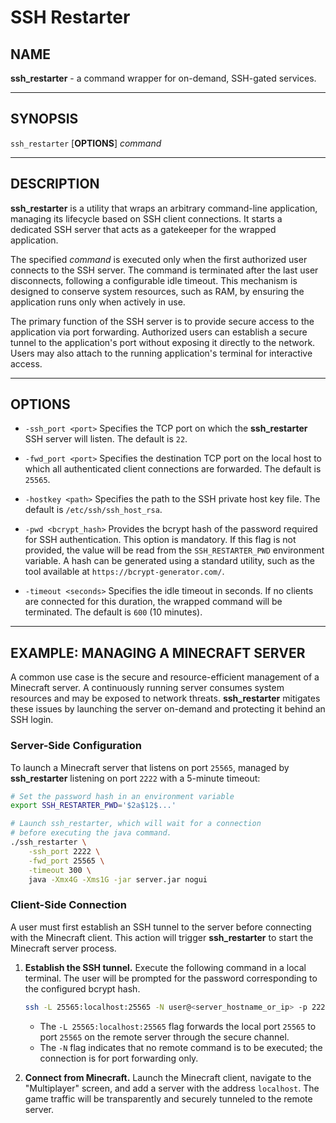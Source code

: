# SSH Restarter

## **NAME**

**ssh\_restarter** - a command wrapper for on-demand, SSH-gated services.

-----

## **SYNOPSIS**

`ssh_restarter` \[**OPTIONS**] *command*

-----

## **DESCRIPTION**

**ssh\_restarter** is a utility that wraps an arbitrary command-line application, managing its lifecycle based on SSH client connections. It starts a dedicated SSH server that acts as a gatekeeper for the wrapped application.

The specified *command* is executed only when the first authorized user connects to the SSH server. The command is terminated after the last user disconnects, following a configurable idle timeout. This mechanism is designed to conserve system resources, such as RAM, by ensuring the application runs only when actively in use.

The primary function of the SSH server is to provide secure access to the application via port forwarding. Authorized users can establish a secure tunnel to the application's port without exposing it directly to the network. Users may also attach to the running application's terminal for interactive access.

-----

## **OPTIONS**

  * `-ssh_port <port>`
    Specifies the TCP port on which the **ssh\_restarter** SSH server will listen. The default is `22`.

  * `-fwd_port <port>`
    Specifies the destination TCP port on the local host to which all authenticated client connections are forwarded. The default is `25565`.

  * `-hostkey <path>`
    Specifies the path to the SSH private host key file. The default is `/etc/ssh/ssh_host_rsa`.

  * `-pwd <bcrypt_hash>`
    Provides the bcrypt hash of the password required for SSH authentication. This option is mandatory. If this flag is not provided, the value will be read from the `SSH_RESTARTER_PWD` environment variable. A hash can be generated using a standard utility, such as the tool available at `https://bcrypt-generator.com/`.

  * `-timeout <seconds>`
    Specifies the idle timeout in seconds. If no clients are connected for this duration, the wrapped command will be terminated. The default is `600` (10 minutes).

-----

## **EXAMPLE: MANAGING A MINECRAFT SERVER**

A common use case is the secure and resource-efficient management of a Minecraft server. A continuously running server consumes system resources and may be exposed to network threats. **ssh\_restarter** mitigates these issues by launching the server on-demand and protecting it behind an SSH login.

### **Server-Side Configuration**

To launch a Minecraft server that listens on port `25565`, managed by **ssh\_restarter** listening on port `2222` with a 5-minute timeout:

```bash
# Set the password hash in an environment variable
export SSH_RESTARTER_PWD='$2a$12$...'

# Launch ssh_restarter, which will wait for a connection
# before executing the java command.
./ssh_restarter \
    -ssh_port 2222 \
    -fwd_port 25565 \
    -timeout 300 \
    java -Xmx4G -Xms1G -jar server.jar nogui
```

### **Client-Side Connection**

A user must first establish an SSH tunnel to the server before connecting with the Minecraft client. This action will trigger **ssh\_restarter** to start the Minecraft server process.

1.  **Establish the SSH tunnel.**
    Execute the following command in a local terminal. The user will be prompted for the password corresponding to the configured bcrypt hash.

    ```bash
    ssh -L 25565:localhost:25565 -N user@<server_hostname_or_ip> -p 2222
    ```

      * The `-L 25565:localhost:25565` flag forwards the local port `25565` to port `25565` on the remote server through the secure channel.
      * The `-N` flag indicates that no remote command is to be executed; the connection is for port forwarding only.

2.  **Connect from Minecraft.**
    Launch the Minecraft client, navigate to the "Multiplayer" screen, and add a server with the address `localhost`. The game traffic will be transparently and securely tunneled to the remote server.